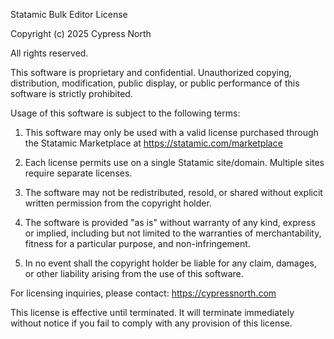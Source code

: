 Statamic Bulk Editor License

Copyright (c) 2025 Cypress North

All rights reserved.

This software is proprietary and confidential. Unauthorized copying, distribution,
modification, public display, or public performance of this software is strictly
prohibited.

Usage of this software is subject to the following terms:

1. This software may only be used with a valid license purchased through the
   Statamic Marketplace at https://statamic.com/marketplace

2. Each license permits use on a single Statamic site/domain. Multiple sites
   require separate licenses.

3. The software may not be redistributed, resold, or shared without explicit
   written permission from the copyright holder.

4. The software is provided "as is" without warranty of any kind, express or
   implied, including but not limited to the warranties of merchantability,
   fitness for a particular purpose, and non-infringement.

5. In no event shall the copyright holder be liable for any claim, damages, or
   other liability arising from the use of this software.

For licensing inquiries, please contact: https://cypressnorth.com

This license is effective until terminated. It will terminate immediately without
notice if you fail to comply with any provision of this license.
